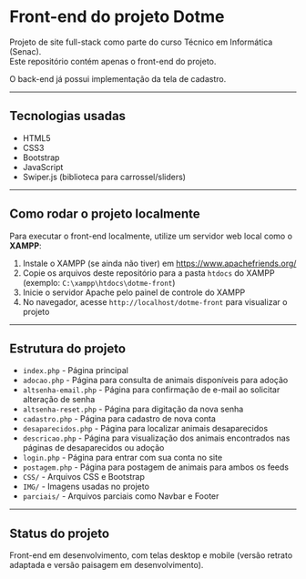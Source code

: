 # Front-end do projeto Dotme

Projeto de site full-stack como parte do curso Técnico em Informática (Senac).  
Este repositório contém apenas o front-end do projeto.

O back-end já possui implementação da tela de cadastro.

---

## Tecnologias usadas

- HTML5  
- CSS3  
- Bootstrap  
- JavaScript  
- Swiper.js (biblioteca para carrossel/sliders)  

---

## Como rodar o projeto localmente

Para executar o front-end localmente, utilize um servidor web local como o **XAMPP**:

1. Instale o XAMPP (se ainda não tiver) em https://www.apachefriends.org/  
2. Copie os arquivos deste repositório para a pasta `htdocs` do XAMPP (exemplo: `C:\xampp\htdocs\dotme-front`)  
3. Inicie o servidor Apache pelo painel de controle do XAMPP  
4. No navegador, acesse `http://localhost/dotme-front` para visualizar o projeto  

---

## Estrutura do projeto

- `index.php` - Página principal  
- `adocao.php` - Página para consulta de animais disponíveis para adoção  
- `altsenha-email.php` - Página para confirmação de e-mail ao solicitar alteração de senha  
- `altsenha-reset.php` - Página para digitação da nova senha  
- `cadastro.php` - Página para cadastro de nova conta  
- `desaparecidos.php` - Página para localizar animais desaparecidos  
- `descricao.php` - Página para visualização dos animais encontrados nas páginas de desaparecidos ou adoção  
- `login.php` - Página para entrar com sua conta no site  
- `postagem.php` - Página para postagem de animais para ambos os feeds  
- `CSS/` - Arquivos CSS e Bootstrap  
- `IMG/` - Imagens usadas no projeto  
- `parciais/` - Arquivos parciais como Navbar e Footer  

---

## Status do projeto

Front-end em desenvolvimento, com telas desktop e mobile (versão retrato adaptada e versão paisagem em desenvolvimento).
